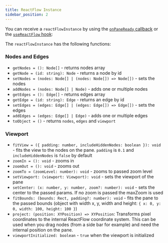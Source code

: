 ```yaml
---
title: ReactFlow Instance
sidebar_position: 2
---
```


You can receive a `reactFlowInstance` by using the [`onPaneReady` callback](/docs/api/reactflow#event-handlers) or the [`useReactFlow` hook](/docs/api/hooks/useReactFlow):

The `reactFlowInstance` has the following functions:

### Nodes and Edges

- `getNodes = (): Node[]` - returns nodes array
- `getNode = (id: string): Node` - returns a node by id
- `setNodes = (nodes: Node[] | (nodes: Node[]) => Node[])` - sets the nodes
- `addNodes = (nodes: Node[] | Node)` - adds one or multiple nodes
- `getEdges = (): Edge[]` - returns edges array
- `getEdge = (id: string): Edge` - returns an edge by id
- `setEdges = (edges: Edge[] | (edges: Edge[]) => Edge[])` - sets the edges
- `addEdges = (edges: Edge[] | Edge)` - adds one or multiple edges
- `toObject = ()` - returns `nodes`, `edges` and `viewport`

### Viewport

- `fitView = ({ padding: number, includeHiddenNodes: boolean }): void` - fits the view to the nodes on the pane. `padding` is `0.1` and `includeHiddenNodes` is `false` by default
- `zoomIn = (): void` - zooms in
- `zoomOut = (): void` - zooms out
- `zoomTo = (zoomLevel: number): void` - zooms to passed zoom level
- `setViewport: (viewport: Viewport): void` - sets the viewport of the pane
- `setCenter: (x: number, y: number, zoom?: number): void` - sets the center to the passed params. If no zoom is passed the maxZoom is used
- `fitBounds: (bounds: Rect, padding?: number): void` - fits the pane to the passed bounds (object with width x, y, width and height: `{ x: 0, y: 0, width: 100, height: 100 }`)
- `project: (position: XYPosition) => XYPosition`: Transforms pixel coordinates to the internal ReactFlow coordinate system. This can be used when you drag nodes (from a side bar for example) and need the internal position on the pane.
- `viewportInitialized: boolean` - `true` when the viewport is initialized
